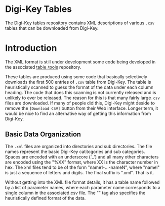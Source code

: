 # Digi-Key Tables

The Digi-Key tables repository contains XML descriptions of various `.csv` tables
that can be downloaded from Digi-Key.

# Introduction

The XML format is still under development some code being developed in the associated
[table_tools](https://github.com/waynegramlich/digikey_tables) repository.

These tables are produced using some code that basically selectively downloads the
first 500 entries of `.csv` table from Digi-Key.  The table is heuristically scanned
to guess the format of the data under each column heading.  The code that does this
scanning is not currently released and is unlikely to ever be released.  The reason for
this is that many fairly large`.csv` files are downloaded.  If many of people did this,
Digi-Key might deside to remove the `[Download CSV]` button from their Web interface.
Longer term, it would be nice to find an alternative way of getting this information
from Digi-Key.

## Basic Data Organization

The `.xml` files are organized into directories and sub directories.
The file names represent the basic Digi-Key catitogories and sub categories.
Spaces are encoded with an underscore ('_') and all many other characters
are encoded using the "%XX" format, where XX is the character number in hex.
The xml files tend to be of the form "name1-...-nameN", where "nameI" is just
a sequence of letters and digits.  The final suffix is ".xml".  That is it.

Without getting into the XML file format details, it has a table name
followed by a list of parameter names, where each parameter name corresponds
to a single column in the associated.csv file.  The "<Parameter>" tag also
specifies the heuristically defined format of the data.

